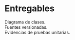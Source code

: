 # Entregables
Diagrama de clases. <br/>
Fuentes versionadas. <br/>
Evidencias de pruebas unitarias. 
